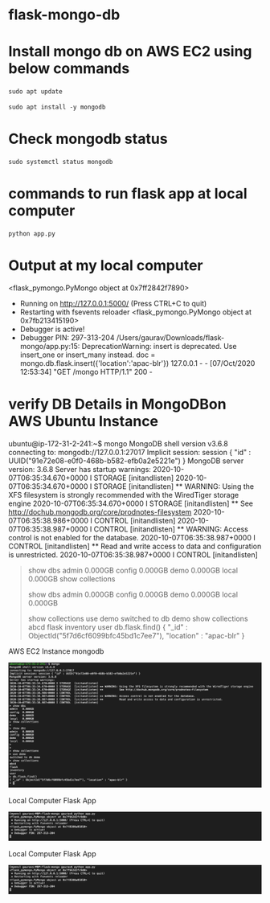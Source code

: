 # flask-mongo-db

# Install mongo db on AWS EC2 using below commands

`sudo apt update`

`sudo apt install -y mongodb`

# Check mongodb status

`sudo systemctl status mongodb`

# commands to run flask app at local computer

`python app.py`

# Output at my local computer

<flask_pymongo.PyMongo object at 0x7ff2842f7890>
 * Running on http://127.0.0.1:5000/ (Press CTRL+C to quit)
 * Restarting with fsevents reloader
<flask_pymongo.PyMongo object at 0x7fb213415190>
 * Debugger is active!
 * Debugger PIN: 297-313-204
/Users/gaurav/Downloads/flask-mongo/app.py:15: DeprecationWarning: insert is deprecated. Use insert_one or insert_many instead.
  doc = mongo.db.flask.insert({'location':'apac-blr'})
127.0.0.1 - - [07/Oct/2020 12:53:34] "GET /mongo HTTP/1.1" 200 -


# verify DB Details in MongoDBon AWS Ubuntu Instance

ubuntu@ip-172-31-2-241:~$ mongo
MongoDB shell version v3.6.8
connecting to: mongodb://127.0.0.1:27017
Implicit session: session { "id" : UUID("91e72e08-e0f0-468b-b582-efb0a2e5221e") }
MongoDB server version: 3.6.8
Server has startup warnings: 
2020-10-07T06:35:34.670+0000 I STORAGE  [initandlisten] 
2020-10-07T06:35:34.670+0000 I STORAGE  [initandlisten] ** WARNING: Using the XFS filesystem is strongly recommended with the WiredTiger storage engine
2020-10-07T06:35:34.670+0000 I STORAGE  [initandlisten] **          See http://dochub.mongodb.org/core/prodnotes-filesystem
2020-10-07T06:35:38.986+0000 I CONTROL  [initandlisten] 
2020-10-07T06:35:38.987+0000 I CONTROL  [initandlisten] ** WARNING: Access control is not enabled for the database.
2020-10-07T06:35:38.987+0000 I CONTROL  [initandlisten] **          Read and write access to data and configuration is unrestricted.
2020-10-07T06:35:38.987+0000 I CONTROL  [initandlisten] 
> show dbs
admin   0.000GB
config  0.000GB
demo    0.000GB
local   0.000GB
> show collections
> 
> show dbs
admin   0.000GB
config  0.000GB
demo    0.000GB
local   0.000GB
> 
> 
> show collections
> use demo
switched to db demo
> show collections
abcd
flask
inventory
user
> db.flask.find()
{ "_id" : ObjectId("5f7d6cf6099bfc45bd1c7ee7"), "location" : "apac-blr" }
> 





AWS EC2 Instance mongodb 

![](flask-mongo1.png)


Local Computer Flask App

![](flask-mongo2.png)


Local Computer Flask App


![](flask-mongo2.png)

